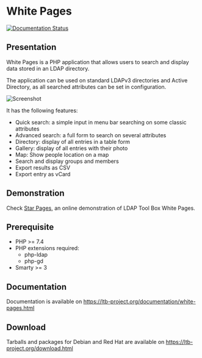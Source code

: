# White Pages

[![Documentation Status](https://readthedocs.org/projects/white-pages/badge/?version=latest)](https://white-pages.readthedocs.io/en/latest/)

## Presentation

White Pages is a PHP application that allows users to search and display data stored in an LDAP directory.

The application can be used on standard LDAPv3 directories and Active Directory, as all searched attributes can be set in configuration.

![Screenshot](https://raw.githubusercontent.com/ltb-project/white-pages/master/wp_0_1_full_display.png)

It has the following features:
* Quick search: a simple input in menu bar searching on some classic attributes
* Advanced search: a full form to search on several attributes
* Directory: display of all entries in a table form
* Gallery: display of all entries with their photo
* Map: Show people location on a map
* Search and display groups and members
* Export results as CSV
* Export entry as vCard

## Demonstration

Check [Star Pages](http://ltb-project.org/star-pages/), an online demonstration of LDAP Tool Box White Pages.

## Prerequisite

* PHP >= 7.4
* PHP extensions required:
  * php-ldap
  * php-gd
* Smarty >= 3

## Documentation

Documentation is available on https://ltb-project.org/documentation/white-pages.html

## Download

Tarballs and packages for Debian and Red Hat are available on https://ltb-project.org/download.html
